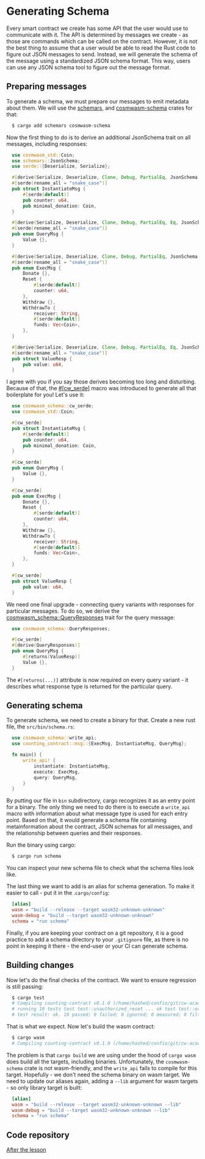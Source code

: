 # Generating Schema

Every smart contract we create has some API that the user would use to communicate with it. The API is determined by messages we create - as those are commands which can be called on the contract. However, it is not the best thing to assume that a user would be able to read the Rust code to figure out JSON messages to send. Instead, we will generate the schema of the message using a standardized JSON schema format. This way, users can use any JSON schema tool to figure out the message format.

## Preparing messages

To generate a schema, we must prepare our messages to emit metadata about them. We will use the [schemars](https://docs.rs/schemars/0.8.10/schemars/), and [cosmwasm-schema](https://docs.rs/cosmwasm-schema/1.1.2/cosmwasm_schema/) crates for that:

```bash
  $ cargo add schemars cosmwasm-schema
```

Now the first thing to do is to derive an additional JsonSchema trait on all messages, including responses:

```rust
  use cosmwasm_std::Coin;
  use schemars::JsonSchema;
  use serde::{Deserialize, Serialize};

  #[derive(Serialize, Deserialize, Clone, Debug, PartialEq, JsonSchema)]
  #[serde(rename_all = "snake_case")]
  pub struct InstantiateMsg {
      #[serde(default)]
      pub counter: u64,
      pub minimal_donation: Coin,
  }

  #[derive(Serialize, Deserialize, Clone, Debug, PartialEq, Eq, JsonSchema)]
  #[serde(rename_all = "snake_case")]
  pub enum QueryMsg {
      Value {},
  }

  #[derive(Serialize, Deserialize, Clone, Debug, PartialEq, JsonSchema)]
  #[serde(rename_all = "snake_case")]
  pub enum ExecMsg {
      Donate {},
      Reset {
          #[serde(default)]
          counter: u64,
      },
      Withdraw {},
      WithdrawTo {
          receiver: String,
          #[serde(default)]
          funds: Vec<Coin>,
      },
  }

  #[derive(Serialize, Deserialize, Clone, Debug, PartialEq, Eq, JsonSchema)]
  #[serde(rename_all = "snake_case")]
  pub struct ValueResp {
      pub value: u64,
  }
```

I agree with you if you say those derives becoming too long and disturbing. Because of that, the [#[cw_serde]](https://docs.rs/cosmwasm-schema/1.1.2/cosmwasm_schema/attr.cw_serde.html) macro was introduced to generate all that boilerplate for you! Let's use it:

```rust
  use cosmwasm_schema::cw_serde;
  use cosmwasm_std::Coin;

  #[cw_serde]
  pub struct InstantiateMsg {
      #[serde(default)]
      pub counter: u64,
      pub minimal_donation: Coin,
  }

  #[cw_serde]
  pub enum QueryMsg {
      Value {},
  }

  #[cw_serde]
  pub enum ExecMsg {
      Donate {},
      Reset {
          #[serde(default)]
          counter: u64,
      },
      Withdraw {},
      WithdrawTo {
          receiver: String,
          #[serde(default)]
          funds: Vec<Coin>,
      },
  }

  #[cw_serde]
  pub struct ValueResp {
      pub value: u64,
  }
```

We need one final upgrade - connecting query variants with responses for particular messages. To do so, we derive the [cosmwasm_schema::QueryResponses](https://docs.rs/cosmwasm-schema/1.1.2/cosmwasm_schema/trait.QueryResponses.html) trait for the query message:

```rust
  use cosmwasm_schema::QueryResponses;

  #[cw_serde]
  #[derive(QueryResponses)]
  pub enum QueryMsg {
      #[returns(ValueResp)]
      Value {},
  }
```

The `#[returns(...)]` attribute is now required on every query variant - it describes what response type is returned for the particular query.

## Generating schema

To generate schema, we need to create a binary for that. Create a new rust file, the `src/bin/schema.rs`:

```rust
  use cosmwasm_schema::write_api;
  use counting_contract::msg::{ExecMsg, InstantiateMsg, QueryMsg};

  fn main() {
      write_api! {
          instantiate: InstantiateMsg,
          execute: ExecMsg,
          query: QueryMsg,
      }
  }
```

By putting our file in `bin` subdirectory, cargo recognizes it as an entry point for a binary. The only thing we need to do there is to execute a `write_api` macro with information about what message type is used for each entry point. Based on that, it would generate a schema file containing metainformation about the contract, JSON schemas for all messages, and the relationship between queries and their responses.

Run the binary using cargo:

```bash
  $ cargo run schema
```

You can inspect your new schema file to check what the schema files look like.

The last thing we want to add is an alias for schema generation. To make it easier to call - put it in the .`cargo/config`:

```toml
  [alias]
  wasm = "build --release --target wasm32-unknown-unknown"
  wasm-debug = "build --target wasm32-unknown-unknown"
  schema = "run schema"
```

Finally, if you are keeping your contract on a git repository, it is a good practice to add a schema directory to your `.gitignore` file, as there is no point in keeping it there - the end-user or your CI can generate schema.

## Building changes

Now let's do the final checks of the contract. We want to ensure regression is still passing:

```bash
  $ cargo test
  # Compiling counting-contract v0.1.0 (/home/hashed/confio/git/cw-academy/counting-contract) Finished test [unoptimized + debuginfo] target(s) in 1.45s Running unittests src/lib.rs (target/debug/deps/counting_contract-9c86a7074c82cada)
  # running 10 tests test test::unauthorized_reset ... ok test test::expecting_no_funds ... ok test test::donate ... ok test test::reset ... ok test test::query_value ... ok test test::unauthorized_withdraw ... ok test test::donate_with_funds ... ok test test::unauthorized_withdraw_to ... ok test test::withdraw ... ok test test::withdraw_to ... ok
  # test result: ok. 10 passed; 0 failed; 0 ignored; 0 measured; 0 filtered out; finished in 0.00s
```

That is what we expect. Now let's build the wasm contract:

```bash
  $ cargo wasm
  # Compiling counting-contract v0.1.0 (/home/hashed/confio/git/cw-academy/counting-contract) error[E0277]: the trait bound `QueryMsg: QueryResponses` is not satisfied --> src/bin/schema.rs:5:5 | 5 | / write_api! { 6 | | instantiate: InstantiateMsg, 7 | | execute: ExecMsg, 8 | | query: QueryMsg, 9 | | } | |_____^ the trait `QueryResponses` is not implemented for `QueryMsg` | = note: this error originates in the macro `write_api` (in Nightly builds, run with -Z macro-backtrace for more info)
```

The problem is that `cargo build` we are using under the hood of `cargo wasm` does build all the targets, including binaries. Unfortunately, the `cosmwasm-schema` crate is not wasm-friendly, and the `write_api` fails to compile for this target. Hopefully - we don't need the schema binary on wasm target. We need to update our aliases again, adding a `--lib` argument for wasm targets - so only library target is built:

```toml
  [alias]
  wasm = "build --release --target wasm32-unknown-unknown --lib"
  wasm-debug = "build --target wasm32-unknown-unknown --lib"
  schema = "run schema"
```

## Code repository

[After the lesson](https://github.com/CosmWasm/cw-academy-course/commit/f58507be4779a5d708119cdd701fa8677882b8cb)
